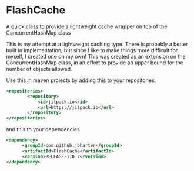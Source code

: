 # FlashCache
A quick class to provide a lightweight cache wrapper on top of the ConcurrentHashMap class

This is my attempt at a lightweight caching type. There is probably a better built in implementation, but since I like to make things more difficult for myself, I created one on my own! This was created as an extension on the ConcurrentHashMap class, in an effort to provide an upper bound for the number of objects allowed.

Use this in maven projects by adding this to your repositories,

```xml
<repositories>
		<repository>
		    <id>jitpack.io</id>
		    <url>https://jitpack.io</url>
		</repository>
</repositories>
```

and this to your dependencies

```xml
<dependency>
	  <groupId>com.github.jbharter</groupId>
	  <artifactId>FlashCache</artifactId>
	  <version>RELEASE-1.0.2</version>
</dependency>
```
